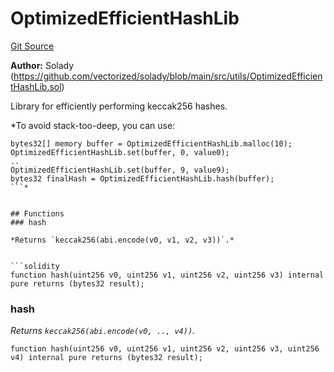 # OptimizedEfficientHashLib
[Git Source](https://github.com/VerisLabs/KAM/blob/670f05acf8766190fcaa1d272341611f065917de/src/libraries/OptimizedEfficientHashLib.sol)

**Author:**
Solady (https://github.com/vectorized/solady/blob/main/src/utils/OptimizedEfficientHashLib.sol)

Library for efficiently performing keccak256 hashes.

*To avoid stack-too-deep, you can use:
```
bytes32[] memory buffer = OptimizedEfficientHashLib.malloc(10);
OptimizedEfficientHashLib.set(buffer, 0, value0);
..
OptimizedEfficientHashLib.set(buffer, 9, value9);
bytes32 finalHash = OptimizedEfficientHashLib.hash(buffer);
```*


## Functions
### hash

*Returns `keccak256(abi.encode(v0, v1, v2, v3))`.*


```solidity
function hash(uint256 v0, uint256 v1, uint256 v2, uint256 v3) internal pure returns (bytes32 result);
```

### hash

*Returns `keccak256(abi.encode(v0, .., v4))`.*


```solidity
function hash(uint256 v0, uint256 v1, uint256 v2, uint256 v3, uint256 v4) internal pure returns (bytes32 result);
```

